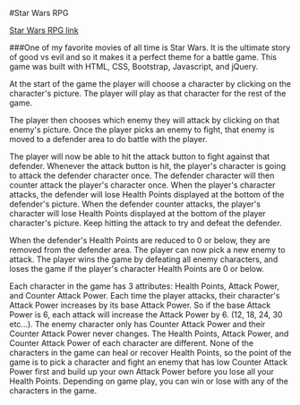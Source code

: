 #Star Wars RPG

[Star Wars RPG link](https://enigmatic-atoll-95453.herokuapp.com/
)

###One of my favorite movies of all time is Star Wars. It is the ultimate story of good vs evil and so it makes it a perfect theme for a battle game. This game was built with HTML, CSS, Bootstrap, Javascript, and jQuery.

At the start of the game the player will choose a character by clicking on the character's picture. The player will play as that character for the rest of the game.

The player then chooses which enemy they will attack by clicking on that enemy's picture.
Once the player picks an enemy to fight, that enemy is moved to a defender area to do battle with the player.

The player will now be able to hit the attack button to fight against that defender.
Whenever the attack button is hit, the player's character is going to attack the defender character once. 
The defender character will then counter attack the player's character once.
When the player's character attacks, the defender will lose Health Points displayed at the bottom of the defender's picture.
When the defender counter attacks, the player's character will lose Health Points displayed at the bottom of the player character's picture.
Keep hitting the attack to try and defeat the defender.

When the defender's Health Points are reduced to 0 or below, they are removed from the defender area. The player can now pick a new enemy to attack.
The player wins the game by defeating all enemy characters, and loses the game if the player's character Health Points are 0 or below.

Each character in the game has 3 attributes: Health Points, Attack Power, and Counter Attack Power.
Each time the player attacks, their character's Attack Power increases by its base Attack Power. So if the base Attack Power is 6, each attack will increase the Attack Power by 6. (12, 18, 24, 30 etc...).
The enemy character only has Counter Attack Power and their Counter Attack Power never changes.
The Health Points, Attack Power, and Counter Attack Power of each character are different.
None of the characters in the game can heal or recover Health Points, so the point of the game is to pick a character and fight an enemy that has low Counter Attack Power first and build up your own Attack Power before you lose all your Health Points.
Depending on game play, you can win or lose with any of the characters in the game.